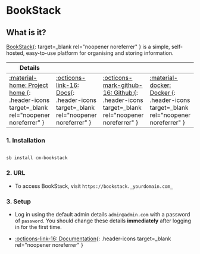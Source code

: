 # BookStack

## What is it?

[BookStack](https://www.bookstackapp.com/){: target=_blank rel="noopener noreferrer" } is a simple, self-hosted, easy-to-use platform for organising and storing information.

| Details     |             |             |             |
|-------------|-------------|-------------|-------------|
| [:material-home: Project home ](https://www.bookstackapp.com/){: .header-icons target=_blank rel="noopener noreferrer" } | [:octicons-link-16: Docs](https://www.bookstackapp.com/docs){: .header-icons target=_blank rel="noopener noreferrer" } | [:octicons-mark-github-16: Github:](https://github.com/BookStackApp/BookStack){: .header-icons target=_blank rel="noopener noreferrer" } | [:material-docker: Docker ](https://hub.docker.com/r/linuxserver/bookstack){: .header-icons target=_blank rel="noopener noreferrer" }|

### 1. Installation

``` shell

sb install cm-bookstack

```

### 2. URL

- To access BookStack, visit `https://bookstack._yourdomain.com_`

### 3. Setup

-  Log in using the default admin details `admin@admin.com` with a password of `password`. You should change these details **immediately** after logging in for the first time.

- [:octicons-link-16: Documentation](https://www.bookstackapp.com/docs){: .header-icons target=_blank rel="noopener noreferrer" }
